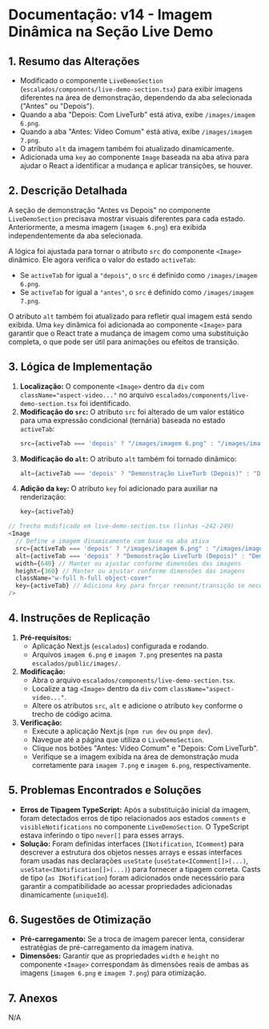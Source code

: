 # Documentação: v14 - Imagem Dinâmica na Seção Live Demo

## 1. Resumo das Alterações
- Modificado o componente `LiveDemoSection` (`escalados/components/live-demo-section.tsx`) para exibir imagens diferentes na área de demonstração, dependendo da aba selecionada ("Antes" ou "Depois").
- Quando a aba "Depois: Com LiveTurb" está ativa, exibe `/images/imagem 6.png`.
- Quando a aba "Antes: Vídeo Comum" está ativa, exibe `/images/imagem 7.png`.
- O atributo `alt` da imagem também foi atualizado dinamicamente.
- Adicionada uma `key` ao componente `Image` baseada na aba ativa para ajudar o React a identificar a mudança e aplicar transições, se houver.

## 2. Descrição Detalhada
A seção de demonstração "Antes vs Depois" no componente `LiveDemoSection` precisava mostrar visuais diferentes para cada estado. Anteriormente, a mesma imagem (`imagem 6.png`) era exibida independentemente da aba selecionada.

A lógica foi ajustada para tornar o atributo `src` do componente `<Image>` dinâmico. Ele agora verifica o valor do estado `activeTab`:
- Se `activeTab` for igual a `"depois"`, o `src` é definido como `/images/imagem 6.png`.
- Se `activeTab` for igual a `"antes"`, o `src` é definido como `/images/imagem 7.png`.

O atributo `alt` também foi atualizado para refletir qual imagem está sendo exibida. Uma `key` dinâmica foi adicionada ao componente `<Image>` para garantir que o React trate a mudança de imagem como uma substituição completa, o que pode ser útil para animações ou efeitos de transição.

## 3. Lógica de Implementação
1.  **Localização:** O componente `<Image>` dentro da `div` com `className="aspect-video..."` no arquivo `escalados/components/live-demo-section.tsx` foi identificado.
2.  **Modificação do `src`:** O atributo `src` foi alterado de um valor estático para uma expressão condicional (ternária) baseada no estado `activeTab`:
    ```typescript
    src={activeTab === 'depois' ? "/images/imagem 6.png" : "/images/imagem 7.png"} // Corrigido extensão
    ```
3.  **Modificação do `alt`:** O atributo `alt` também foi tornado dinâmico:
    ```typescript
    alt={activeTab === 'depois' ? "Demonstração LiveTurb (Depois)" : "Demonstração LiveTurb (Antes)"}
    ```
4.  **Adição da `key`:** O atributo `key` foi adicionado para auxiliar na renderização:
    ```typescript
    key={activeTab}
    ```

```typescript
// Trecho modificado em live-demo-section.tsx (linhas ~242-249)
<Image
  // Define a imagem dinamicamente com base na aba ativa
  src={activeTab === 'depois' ? "/images/imagem 6.png" : "/images/imagem 7.png"} // Corrigido extensão
  alt={activeTab === 'depois' ? "Demonstração LiveTurb (Depois)" : "Demonstração LiveTurb (Antes)"}
  width={640} // Manter ou ajustar conforme dimensões das imagens
  height={360} // Manter ou ajustar conforme dimensões das imagens
  className="w-full h-full object-cover"
  key={activeTab} // Adiciona key para forçar remount/transição se necessário
/>
```

## 4. Instruções de Replicação
1.  **Pré-requisitos:**
    - Aplicação Next.js (`escalados`) configurada e rodando.
    - Arquivos `imagem 6.png` e `imagem 7.png` presentes na pasta `escalados/public/images/`.
2.  **Modificação:**
    - Abra o arquivo `escalados/components/live-demo-section.tsx`.
    - Localize a tag `<Image>` dentro da `div` com `className="aspect-video..."`.
    - Altere os atributos `src`, `alt` e adicione o atributo `key` conforme o trecho de código acima.
3.  **Verificação:**
    - Execute a aplicação Next.js (`npm run dev` ou `pnpm dev`).
    - Navegue até a página que utiliza o `LiveDemoSection`.
    - Clique nos botões "Antes: Vídeo Comum" e "Depois: Com LiveTurb".
    - Verifique se a imagem exibida na área de demonstração muda corretamente para `imagem 7.png` e `imagem 6.png`, respectivamente.

## 5. Problemas Encontrados e Soluções
- **Erros de Tipagem TypeScript:** Após a substituição inicial da imagem, foram detectados erros de tipo relacionados aos estados `comments` e `visibleNotifications` no componente `LiveDemoSection`. O TypeScript estava inferindo o tipo `never[]` para esses arrays.
- **Solução:** Foram definidas interfaces (`INotification`, `IComment`) para descrever a estrutura dos objetos nesses arrays e essas interfaces foram usadas nas declarações `useState` (`useState<IComment[]>(...)`, `useState<INotification[]>(...)`) para fornecer a tipagem correta. Casts de tipo (`as INotification`) foram adicionados onde necessário para garantir a compatibilidade ao acessar propriedades adicionadas dinamicamente (`uniqueId`).

## 6. Sugestões de Otimização
- **Pré-carregamento:** Se a troca de imagem parecer lenta, considerar estratégias de pré-carregamento da imagem inativa.
- **Dimensões:** Garantir que as propriedades `width` e `height` no componente `<Image>` correspondam às dimensões reais de ambas as imagens (`imagem 6.png` e `imagem 7.png`) para otimização.

## 7. Anexos
N/A